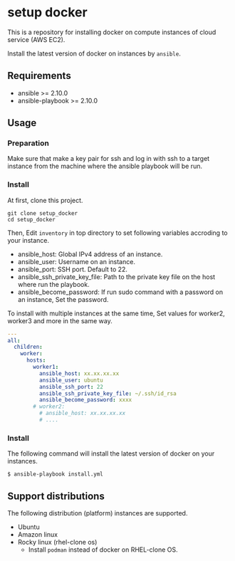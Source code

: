 # setup docker
This is a repository for installing docker on compute instances of cloud service (AWS EC2).

Install the latest version of docker on instances by `ansible`.

## Requirements
- ansible >= 2.10.0
- ansible-playbook >= 2.10.0


## Usage

### Preparation
Make sure that make a key pair for ssh and log in with ssh to a target instance from the machine where the ansible playbook will be run.

### Install
At first, clone this project.
```
git clone setup_docker
cd setup_docker
```

Then, Edit `inventory` in top directory to set following variables accroding to your instance.

- ansible_host: Global IPv4 address of an instance.
- ansible_user: Username on an instance.
- ansible_port: SSH port. Default to 22.
- ansible_ssh_private_key_file: Path to the private key file on the host where run the playbook.
- ansible_become_password: If run sudo command with a password on an instance, Set the password.

To install with multiple instances at the same time, Set values for worker2, worker3 and more in the same way.

```yaml
---
all:
  children:
    worker:
      hosts:
        worker1:
          ansible_host: xx.xx.xx.xx
          ansible_user: ubuntu
          ansible_ssh_port: 22
          ansible_ssh_private_key_file: ~/.ssh/id_rsa
          ansible_become_password: xxxx
        # worker2:
          # ansible_host: xx.xx.xx.xx
          # ....
```


### Install
The following command will install the latest version of docker on your instances.

```
$ ansible-playbook install.yml
```

## Support distributions
The following distribution (platform) instances are supported.

- Ubuntu
- Amazon linux
- Rocky linux (rhel-clone os)
    - Install `podman` instead of docker on RHEL-clone OS.
